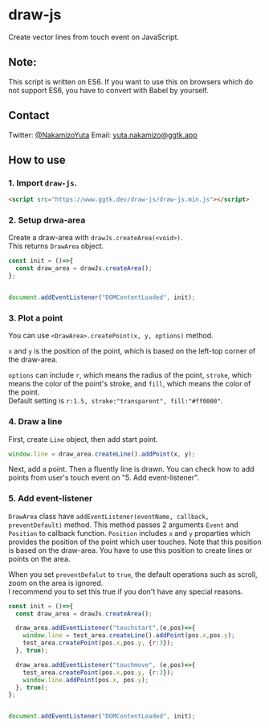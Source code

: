 # draw-js
Create vector lines from touch event on JavaScript.

## Note:
This script is written on ES6. If you want to use this on browsers which do not support ES6, you have to convert with Babel by yourself.

## Contact

Twitter: [@NakamizoYuta](https://twitter.com/NakamizoYuta)
Email: [yuta.nakamizo@ggtk.app](mailto:yuta.nakamizo@ggtk.app)


## How to use 
### 1. Import `draw-js`.

```html
<script src="https://www.ggtk.dev/draw-js/draw-js.min.js"></script>
```

### 2. Setup drwa-area

Create a draw-area with `drawJs.createArea(<void>)`.  
This returns `DrawArea` object.

```javascript
const init = ()=>{
  const draw_area = drawJs.createArea();
};


document.addEventListener("DOMContentLoaded", init);
```
### 3. Plot a point

You can use `<DrawArea>.createPoint(x, y, options)` method.

`x` and `y` is the position of the point, which is based on the left-top corner of the draw-area.

`options` can include `r`, which means the radius of the point, `stroke`, which means the color of the point's stroke, and `fill`, which means the color of the point.  
Default setting is `r:1.5, stroke:"transparent", fill:"#ff0000"`.

### 4. Draw a line

First, create `Line` object, then add start point.

```javascript
window.line = draw_area.createLine().addPoint(x, y);
```

Next, add a point. Then a fluently line is drawn. You can check how to add points from user's touch event on "5. Add event-listener". 


### 5. Add event-listener

`DrawArea` class have `addEventListener(eventName, callback, preventDefault)` method.
This method passes 2 arguments `Event` and `Position` to callback function.
`Position` includes `x` and `y` proparties which provides the position of the point which user touches.
Note that this position is based on the draw-area. You have to use this position to create lines or points on the area.

When you set `preventDefalut` to `true`, the default operations such as scroll, zoom on the area is ignored.  
I recommend you to set this true if you don't have any special reasons.

```javascript
const init = ()=>{
  const draw_area = drawJs.createArea();

  draw_area.addEventListener("touchstart",(e,pos)=>{
    window.line = test_area.createLine().addPoint(pos.x,pos.y);
    test_area.createPoint(pos.x,pos.y, {r:3});
  }, true);

  draw_area.addEventListener("touchmove", (e,pos)=>{
    test_area.createPoint(pos.x,pos.y, {r:3});
    window.line.addPoint(pos.x, pos.y);
  }, true);
};


document.addEventListener("DOMContentLoaded", init);
```

